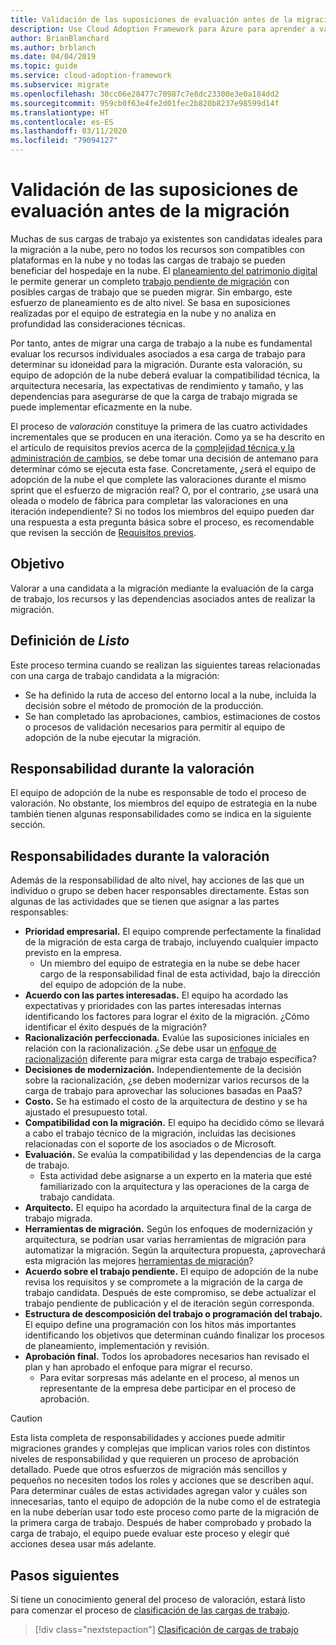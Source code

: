 ```yaml
---
title: Validación de las suposiciones de evaluación antes de la migración
description: Use Cloud Adoption Framework para Azure para aprender a validar suposiciones de valoración antes de comenzar la migración a la nube.
author: BrianBlanchard
ms.author: brblanch
ms.date: 04/04/2019
ms.topic: guide
ms.service: cloud-adoption-framework
ms.subservice: migrate
ms.openlocfilehash: 30cc06e28477c70987c7e8dc23300e3e0a184dd2
ms.sourcegitcommit: 959cb0f63e4fe2d01fec2b820b8237e98599d14f
ms.translationtype: HT
ms.contentlocale: es-ES
ms.lasthandoff: 03/11/2020
ms.locfileid: "79094127"
---
```

# <a name="validate-assessment-assumptions-before-migration"></a>Validación de las suposiciones de evaluación antes de la migración

Muchas de sus cargas de trabajo ya existentes son candidatas ideales para la migración a la nube, pero no todos los recursos son compatibles con plataformas en la nube y no todas las cargas de trabajo se pueden beneficiar del hospedaje en la nube. El [planeamiento del patrimonio digital](../../../digital-estate/index.md) le permite generar un completo [trabajo pendiente de migración](../prerequisites/technical-complexity.md#migration-backlog-aligning-business-priorities-and-timing) con posibles cargas de trabajo que se pueden migrar. Sin embargo, este esfuerzo de planeamiento es de alto nivel. Se basa en suposiciones realizadas por el equipo de estrategia en la nube y no analiza en profundidad las consideraciones técnicas.

Por tanto, antes de migrar una carga de trabajo a la nube es fundamental evaluar los recursos individuales asociados a esa carga de trabajo para determinar su idoneidad para la migración. Durante esta valoración, su equipo de adopción de la nube deberá evaluar la compatibilidad técnica, la arquitectura necesaria, las expectativas de rendimiento y tamaño, y las dependencias para asegurarse de que la carga de trabajo migrada se puede implementar eficazmente en la nube.

El proceso de *valoración* constituye la primera de las cuatro actividades incrementales que se producen en una iteración. Como ya se ha descrito en el artículo de requisitos previos acerca de la [complejidad técnica y la administración de cambios](../prerequisites/technical-complexity.md), se debe tomar una decisión de antemano para determinar cómo se ejecuta esta fase. Concretamente, ¿será el equipo de adopción de la nube el que complete las valoraciones durante el mismo sprint que el esfuerzo de migración real? O, por el contrario, ¿se usará una oleada o modelo de fábrica para completar las valoraciones en una iteración independiente? Si no todos los miembros del equipo pueden dar una respuesta a esta pregunta básica sobre el proceso, es recomendable que revisen la sección de [Requisitos previos](../prerequisites/index.md).

## <a name="objective"></a>Objetivo

Valorar a una candidata a la migración mediante la evaluación de la carga de trabajo, los recursos y las dependencias asociados antes de realizar la migración.

## <a name="definition-of-done"></a>Definición de *Listo*

Este proceso termina cuando se realizan las siguientes tareas relacionadas con una carga de trabajo candidata a la migración:

- Se ha definido la ruta de acceso del entorno local a la nube, incluida la decisión sobre el método de promoción de la producción.
- Se han completado las aprobaciones, cambios, estimaciones de costos o procesos de validación necesarios para permitir al equipo de adopción de la nube ejecutar la migración.

## <a name="accountability-during-assessment"></a>Responsabilidad durante la valoración

El equipo de adopción de la nube es responsable de todo el proceso de valoración. No obstante, los miembros del equipo de estrategia en la nube también tienen algunas responsabilidades como se indica en la siguiente sección.

## <a name="responsibilities-during-assessment"></a>Responsabilidades durante la valoración

Además de la responsabilidad de alto nivel, hay acciones de las que un individuo o grupo se deben hacer responsables directamente. Estas son algunas de las actividades que se tienen que asignar a las partes responsables:

- **Prioridad empresarial.** El equipo comprende perfectamente la finalidad de la migración de esta carga de trabajo, incluyendo cualquier impacto previsto en la empresa.
  - Un miembro del equipo de estrategia en la nube se debe hacer cargo de la responsabilidad final de esta actividad, bajo la dirección del equipo de adopción de la nube.
- **Acuerdo con las partes interesadas.** El equipo ha acordado las expectativas y prioridades con las partes interesadas internas identificando los factores para lograr el éxito de la migración. ¿Cómo identificar el éxito después de la migración?
- **Racionalización perfeccionada.** Evalúe las suposiciones iniciales en relación con la racionalización. ¿Se debe usar un [enfoque de racionalización](../../../digital-estate/rationalize.md) diferente para migrar esta carga de trabajo específica?
- **Decisiones de modernización.** Independientemente de la decisión sobre la racionalización, ¿se deben modernizar varios recursos de la carga de trabajo para aprovechar las soluciones basadas en PaaS?
- **Costo.** Se ha estimado el costo de la arquitectura de destino y se ha ajustado el presupuesto total.
- **Compatibilidad con la migración.** El equipo ha decidido cómo se llevará a cabo el trabajo técnico de la migración, incluidas las decisiones relacionadas con el soporte de los asociados o de Microsoft.
- **Evaluación.** Se evalúa la compatibilidad y las dependencias de la carga de trabajo.
  - Esta actividad debe asignarse a un experto en la materia que esté familiarizado con la arquitectura y las operaciones de la carga de trabajo candidata.
- **Arquitecto.** El equipo ha acordado la arquitectura final de la carga de trabajo migrada.
- **Herramientas de migración.** Según los enfoques de modernización y arquitectura, se podrían usar varias herramientas de migración para automatizar la migración. Según la arquitectura propuesta, ¿aprovechará esta migración las mejores [herramientas de migración](../../../decision-guides/migrate-decision-guide/index.md)?
- **Acuerdo sobre el trabajo pendiente.** El equipo de adopción de la nube revisa los requisitos y se compromete a la migración de la carga de trabajo candidata. Después de este compromiso, se debe actualizar el trabajo pendiente de publicación y el de iteración según corresponda.
- **Estructura de descomposición del trabajo o programación del trabajo.** El equipo define una programación con los hitos más importantes identificando los objetivos que determinan cuándo finalizar los procesos de planeamiento, implementación y revisión.
- **Aprobación final.** Todos los aprobadores necesarios han revisado el plan y han aprobado el enfoque para migrar el recurso.
  - Para evitar sorpresas más adelante en el proceso, al menos un representante de la empresa debe participar en el proceso de aprobación.

> [!CAUTION]
> Esta lista completa de responsabilidades y acciones puede admitir migraciones grandes y complejas que implican varios roles con distintos niveles de responsabilidad y que requieren un proceso de aprobación detallado. Puede que otros esfuerzos de migración más sencillos y pequeños no necesiten todos los roles y acciones que se describen aquí. Para determinar cuáles de estas actividades agregan valor y cuáles son innecesarias, tanto el equipo de adopción de la nube como el de estrategia en la nube deberían usar todo este proceso como parte de la migración de la primera carga de trabajo. Después de haber comprobado y probado la carga de trabajo, el equipo puede evaluar este proceso y elegir qué acciones desea usar más adelante.

## <a name="next-steps"></a>Pasos siguientes

Si tiene un conocimiento general del proceso de valoración, estará listo para comenzar el proceso de [clasificación de las cargas de trabajo](./classify.md).

> [!div class="nextstepaction"]
> [Clasificación de cargas de trabajo](./classify.md)
